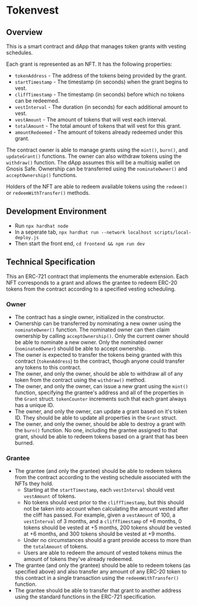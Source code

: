 # Tokenvest

## Overview

This is a smart contract and dApp that manages token grants with vesting schedules.

Each grant is represented as an NFT. It has the following properties:
* `tokenAddress` - The address of the tokens being provided by the grant.
* `startTimestamp` - The timestamp (in seconds) when the grant begins to vest. 
* `cliffTimestamp` - The timestamp (in seconds) before which no tokens can be redeemed.
* `vestInterval` - The duration (in seconds) for each additional amount to vest.
* `vestAmount` - The amount of tokens that will vest each interval.
* `totalAmount` - The total amount of tokens that will vest for this grant.
* `amountRedeemed` - The amount of tokens already redeemed under this grant.

The contract owner is able to manage grants using the `mint()`, `burn()`, and `updateGrant()` functions. The owner can also withdraw tokens using the `withdraw()` function. The dApp assumes this will be a multisig wallet on Gnosis Safe. Ownership can be transferred using the `nominateOwner()` and `acceptOwnership()` functions.

Holders of the NFT are able to redeem available tokens using the `redeem()` or `redeemWithTransfer()` methods.

## Development Environment

* Run `npx hardhat node`
* In a seperate tab, `npx hardhat run --network localhost scripts/local-deploy.js`
* Then start the front end, `cd frontend && npm run dev`

## Technical Specification

This an ERC-721 contract that implements the enumerable extension. Each NFT corresponds to a grant and allows the grantee to redeem ERC-20 tokens from the contract according to a specified vesting scheduling.

### Owner

* The contract has a single owner, initialized in the constructor.
* Ownership can be transferred by nominating a new owner using the `nominateOwner()` function. The nominated owner can then claim ownership by calling `acceptOwnership()`. Only the current owner should be able to nominate a new owner. Only the nominated owner (`nominatedOwner`) should be able to accept ownership.
* The owner is expected to transfer the tokens being granted with this contract (`tokenAddress`) to the contract, though anyone could transfer any tokens to this contract.
* The owner, and only the owner, should be able to withdraw all of any token from the contract using the `withdraw()` method.
* The owner, and only the owner, can issue a new grant using the `mint()` function, specifying the grantee's address and all of the properties in the `Grant` struct. `tokenCounter` increments such that each grant always has a unique ID.
* The owner, and only the owner, can update a grant based on it's token ID. They should be able to update all properties in the `Grant` struct.
* The owner, and only the owner, should be able to destroy a grant with the `burn()` function. No one, including the grantee assigned to that grant, should be able to redeem tokens based on a grant that has been burned.

### Grantee

* The grantee (and only the grantee) should be able to redeem tokens from the contract according to the vesting schedule associated with the NFTs they hold.
    - Starting at the `startTimestamp`, each `vestInterval` should vest `vestAmount` of tokens.
    - No tokens should vest prior to the `cliffTimestamp`, but this should not be taken into account when calculating the amount vested after the cliff has passed. For example, given a `vestAmount` of 100, a `vestInterval` of 3 months, and a `cliffTimestamp` of +6 months, 0 tokens should be vested at +5 months, 200 tokens should be vested at +6 months, and 300 tokens should be vested at +9 months.
    - Under no circumstances should a grant provide access to more than the `totalAmount` of tokens.
    - Users are able to redeem the amount of vested tokens minus the amount of tokens they've already redeemed.
* The grantee (and only the grantee) should be able to redeem tokens (as specified above) and also transfer any amount of any ERC-20 token to this contract in a single transaction using the `redeemWithTransfer()` function.
* The grantee should be able to transfer that grant to another address using the standard functions in the ERC-721 specification.